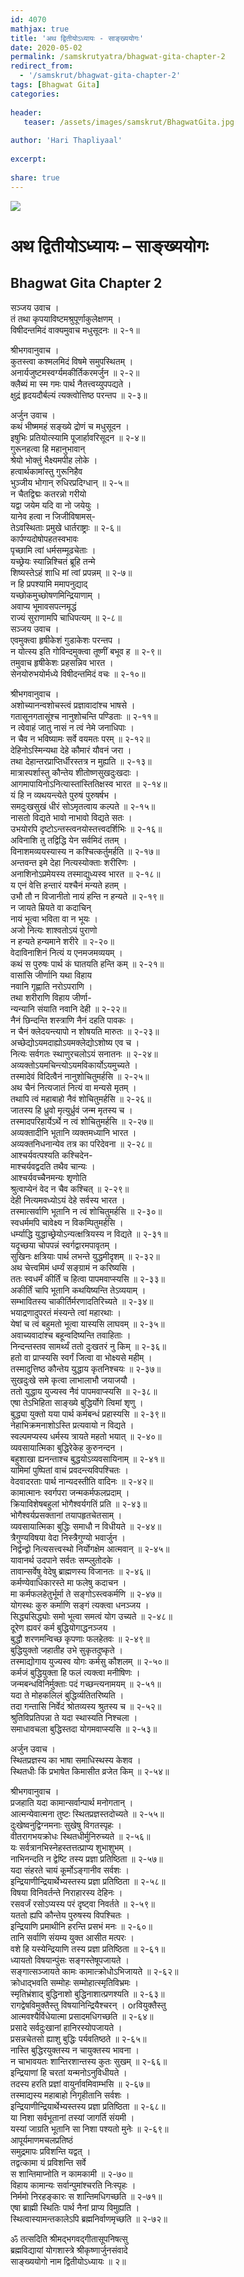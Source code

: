 ```yaml
---    
id: 4070    
mathjax: true    
title: 'अथ द्वितीयोऽध्यायः - साङ्ख्ययोगः'    
date: 2020-05-02    
permalink: /samskrutyatra/bhagwat-gita-chapter-2
redirect_from: 
  - '/samskrut/bhagwat-gita-chapter-2'
tags: [Bhagwat Gita]    
categories:    
    
header:    
   teaser: /assets/images/samskrut/BhagwatGita.jpg    
    
author: 'Hari Thapliyaal'    
    
excerpt:    
    
share: true    
---    
```

    
![](/assets/images/samskrut/BhagwatGita.jpg)    
    
# अथ द्वितीयोऽध्यायः – साङ्ख्ययोगः    
## Bhagwat Gita Chapter 2    
    
सञ्जय उवाच ।    
तं तथा कृपयाविष्टमश्रुपूर्णाकुलेक्षणम् ।    
विषीदन्तमिदं वाक्यमुवाच मधुसूदनः ॥ २-१॥    
    
श्रीभगवानुवाच ।    
कुतस्त्वा कश्मलमिदं विषमे समुपस्थितम् ।    
अनार्यजुष्टमस्वर्ग्यमकीर्तिकरमर्जुन ॥ २-२॥    
क्लैब्यं मा स्म गमः पार्थ नैतत्त्वय्युपपद्यते ।    
क्षुद्रं हृदयदौर्बल्यं त्यक्त्वोत्तिष्ठ परन्तप ॥ २-३॥    
    
अर्जुन उवाच ।    
कथं भीष्ममहं सङ्ख्ये द्रोणं च मधुसूदन ।    
इषुभिः प्रतियोत्स्यामि पूजार्हावरिसूदन ॥ २-४॥    
गुरूनहत्वा हि महानुभावान्    
श्रेयो भोक्तुं भैक्ष्यमपीह लोके ।    
हत्वार्थकामांस्तु गुरूनिहैव    
भुञ्जीय भोगान् रुधिरप्रदिग्धान् ॥ २-५॥    
न चैतद्विद्मः कतरन्नो गरीयो    
यद्वा जयेम यदि वा नो जयेयुः ।    
यानेव हत्वा न जिजीविषामस्-    
तेऽवस्थिताः प्रमुखे धार्तराष्ट्राः ॥ २-६॥    
कार्पण्यदोषोपहतस्वभावः    
पृच्छामि त्वां धर्मसम्मूढचेताः ।    
यच्छ्रेयः स्यान्निश्चितं ब्रूहि तन्मे    
शिष्यस्तेऽहं शाधि मां त्वां प्रपन्नम् ॥ २-७॥    
न हि प्रपश्यामि ममापनुद्याद्    
यच्छोकमुच्छोषणमिन्द्रियाणाम् ।    
अवाप्य भूमावसपत्नमृद्धं    
राज्यं सुराणामपि चाधिपत्यम् ॥ २-८॥    
सञ्जय उवाच ।    
एवमुक्त्वा हृषीकेशं गुडाकेशः परन्तप ।    
न योत्स्य इति गोविन्दमुक्त्वा तूष्णीं बभूव ह ॥ २-९॥    
तमुवाच हृषीकेशः प्रहसन्निव भारत ।    
सेनयोरुभयोर्मध्ये विषीदन्तमिदं वचः ॥ २-१०॥    
    
श्रीभगवानुवाच ।    
अशोच्यानन्वशोचस्त्वं प्रज्ञावादांश्च भाषसे ।    
गतासूनगतासूंश्च नानुशोचन्ति पण्डिताः ॥ २-११॥    
न त्वेवाहं जातु नासं न त्वं नेमे जनाधिपाः ।    
न चैव न भविष्यामः सर्वे वयमतः परम् ॥ २-१२॥    
देहिनोऽस्मिन्यथा देहे कौमारं यौवनं जरा ।    
तथा देहान्तरप्राप्तिर्धीरस्तत्र न मुह्यति ॥ २-१३॥    
मात्रास्पर्शास्तु कौन्तेय शीतोष्णसुखदुःखदाः ।    
आगमापायिनोऽनित्यास्तांस्तितिक्षस्व भारत ॥ २-१४॥    
यं हि न व्यथयन्त्येते पुरुषं पुरुषर्षभ ।    
समदुःखसुखं धीरं सोऽमृतत्वाय कल्पते ॥ २-१५॥    
नासतो विद्यते भावो नाभावो विद्यते सतः ।    
उभयोरपि दृष्टोऽन्तस्त्वनयोस्तत्त्वदर्शिभिः ॥ २-१६॥    
अविनाशि तु तद्विद्धि येन सर्वमिदं ततम् ।    
विनाशमव्ययस्यास्य न कश्चित्कर्तुमर्हति ॥ २-१७॥    
अन्तवन्त इमे देहा नित्यस्योक्ताः शरीरिणः ।    
अनाशिनोऽप्रमेयस्य तस्माद्युध्यस्व भारत ॥ २-१८॥    
य एनं वेत्ति हन्तारं यश्चैनं मन्यते हतम् ।    
उभौ तौ न विजानीतो नायं हन्ति न हन्यते ॥ २-१९॥    
न जायते म्रियते वा कदाचिन्    
नायं भूत्वा भविता वा न भूयः ।    
अजो नित्यः शाश्वतोऽयं पुराणो    
न हन्यते हन्यमाने शरीरे ॥ २-२०॥    
वेदाविनाशिनं नित्यं य एनमजमव्ययम् ।    
कथं स पुरुषः पार्थ कं घातयति हन्ति कम् ॥ २-२१॥    
वासांसि जीर्णानि यथा विहाय    
नवानि गृह्णाति नरोऽपराणि ।    
तथा शरीराणि विहाय जीर्णा-    
न्यन्यानि संयाति नवानि देही ॥ २-२२॥    
नैनं छिन्दन्ति शस्त्राणि नैनं दहति पावकः ।    
न चैनं क्लेदयन्त्यापो न शोषयति मारुतः ॥ २-२३॥    
अच्छेद्योऽयमदाह्योऽयमक्लेद्योऽशोष्य एव च ।    
नित्यः सर्वगतः स्थाणुरचलोऽयं सनातनः ॥ २-२४॥    
अव्यक्तोऽयमचिन्त्योऽयमविकार्योऽयमुच्यते ।    
तस्मादेवं विदित्वैनं नानुशोचितुमर्हसि ॥ २-२५॥    
अथ चैनं नित्यजातं नित्यं वा मन्यसे मृतम् ।    
तथापि त्वं महाबाहो नैवं शोचितुमर्हसि ॥ २-२६॥    
जातस्य हि ध्रुवो मृत्युर्ध्रुवं जन्म मृतस्य च ।    
तस्मादपरिहार्येऽर्थे न त्वं शोचितुमर्हसि ॥ २-२७॥    
अव्यक्तादीनि भूतानि व्यक्तमध्यानि भारत ।    
अव्यक्तनिधनान्येव तत्र का परिदेवना ॥ २-२८॥    
आश्चर्यवत्पश्यति कश्चिदेन-    
माश्चर्यवद्वदति तथैव चान्यः ।    
आश्चर्यवच्चैनमन्यः शृणोति    
श्रुत्वाप्येनं वेद न चैव कश्चित् ॥ २-२९॥    
देही नित्यमवध्योऽयं देहे सर्वस्य भारत ।    
तस्मात्सर्वाणि भूतानि न त्वं शोचितुमर्हसि ॥ २-३०॥    
स्वधर्ममपि चावेक्ष्य न विकम्पितुमर्हसि ।    
धर्म्याद्धि युद्धाच्छ्रेयोऽन्यत्क्षत्रियस्य न विद्यते ॥ २-३१॥    
यदृच्छया चोपपन्नं स्वर्गद्वारमपावृतम् ।    
सुखिनः क्षत्रियाः पार्थ लभन्ते युद्धमीदृशम् ॥ २-३२॥    
अथ चेत्त्वमिमं धर्म्यं सङ्ग्रामं न करिष्यसि ।    
ततः स्वधर्मं कीर्तिं च हित्वा पापमवाप्स्यसि ॥ २-३३॥    
अकीर्तिं चापि भूतानि कथयिष्यन्ति तेऽव्ययाम् ।    
सम्भावितस्य चाकीर्तिर्मरणादतिरिच्यते ॥ २-३४॥    
भयाद्रणादुपरतं मंस्यन्ते त्वां महारथाः ।    
येषां च त्वं बहुमतो भूत्वा यास्यसि लाघवम् ॥ २-३५॥    
अवाच्यवादांश्च बहून्वदिष्यन्ति तवाहिताः ।    
निन्दन्तस्तव सामर्थ्यं ततो दुःखतरं नु किम् ॥ २-३६॥    
हतो वा प्राप्स्यसि स्वर्गं जित्वा वा भोक्ष्यसे महीम् ।    
तस्मादुत्तिष्ठ कौन्तेय युद्धाय कृतनिश्चयः ॥ २-३७॥    
सुखदुःखे समे कृत्वा लाभालाभौ जयाजयौ ।    
ततो युद्धाय युज्यस्व नैवं पापमवाप्स्यसि ॥ २-३८॥    
एषा तेऽभिहिता साङ्ख्ये बुद्धिर्योगे त्विमां शृणु ।    
बुद्ध्या युक्तो यया पार्थ कर्मबन्धं प्रहास्यसि ॥ २-३९॥    
नेहाभिक्रमनाशोऽस्ति प्रत्यवायो न विद्यते ।    
स्वल्पमप्यस्य धर्मस्य त्रायते महतो भयात् ॥ २-४०॥    
व्यवसायात्मिका बुद्धिरेकेह कुरुनन्दन ।    
बहुशाखा ह्यनन्ताश्च बुद्धयोऽव्यवसायिनाम् ॥ २-४१॥    
यामिमां पुष्पितां वाचं प्रवदन्त्यविपश्चितः ।    
वेदवादरताः पार्थ नान्यदस्तीति वादिनः ॥ २-४२॥    
कामात्मानः स्वर्गपरा जन्मकर्मफलप्रदाम् ।    
क्रियाविशेषबहुलां भोगैश्वर्यगतिं प्रति ॥ २-४३॥    
भोगैश्वर्यप्रसक्तानां तयापहृतचेतसाम् ।    
व्यवसायात्मिका बुद्धिः समाधौ न विधीयते ॥ २-४४॥    
त्रैगुण्यविषया वेदा निस्त्रैगुण्यो भवार्जुन ।    
निर्द्वन्द्वो नित्यसत्त्वस्थो निर्योगक्षेम आत्मवान् ॥ २-४५॥    
यावानर्थ उदपाने सर्वतः सम्प्लुतोदके ।    
तावान्सर्वेषु वेदेषु ब्राह्मणस्य विजानतः ॥ २-४६॥    
कर्मण्येवाधिकारस्ते मा फलेषु कदाचन ।    
मा कर्मफलहेतुर्भूर्मा ते सङ्गोऽस्त्वकर्मणि ॥ २-४७॥    
योगस्थः कुरु कर्माणि सङ्गं त्यक्त्वा धनञ्जय ।    
सिद्ध्यसिद्ध्योः समो भूत्वा समत्वं योग उच्यते ॥ २-४८॥    
दूरेण ह्यवरं कर्म बुद्धियोगाद्धनञ्जय ।    
बुद्धौ शरणमन्विच्छ कृपणाः फलहेतवः ॥ २-४९॥    
बुद्धियुक्तो जहातीह उभे सुकृतदुष्कृते ।    
तस्माद्योगाय युज्यस्व योगः कर्मसु कौशलम् ॥ २-५०॥    
कर्मजं बुद्धियुक्ता हि फलं त्यक्त्वा मनीषिणः ।    
जन्मबन्धविनिर्मुक्ताः पदं गच्छन्त्यनामयम् ॥ २-५१॥    
यदा ते मोहकलिलं बुद्धिर्व्यतितरिष्यति ।    
तदा गन्तासि निर्वेदं श्रोतव्यस्य श्रुतस्य च ॥ २-५२॥    
श्रुतिविप्रतिपन्ना ते यदा स्थास्यति निश्चला ।    
समाधावचला बुद्धिस्तदा योगमवाप्स्यसि ॥ २-५३॥    
    
अर्जुन उवाच ।    
स्थितप्रज्ञस्य का भाषा समाधिस्थस्य केशव ।    
स्थितधीः किं प्रभाषेत किमासीत व्रजेत किम् ॥ २-५४॥    
    
श्रीभगवानुवाच ।    
प्रजहाति यदा कामान्सर्वान्पार्थ मनोगतान् ।    
आत्मन्येवात्मना तुष्टः स्थितप्रज्ञस्तदोच्यते ॥ २-५५॥    
दुःखेष्वनुद्विग्नमनाः सुखेषु विगतस्पृहः ।    
वीतरागभयक्रोधः स्थितधीर्मुनिरुच्यते ॥ २-५६॥    
यः सर्वत्रानभिस्नेहस्तत्तत्प्राप्य शुभाशुभम् ।    
नाभिनन्दति न द्वेष्टि तस्य प्रज्ञा प्रतिष्ठिता ॥ २-५७॥    
यदा संहरते चायं कूर्मोऽङ्गानीव सर्वशः ।    
इन्द्रियाणीन्द्रियार्थेभ्यस्तस्य प्रज्ञा प्रतिष्ठिता ॥ २-५८॥    
विषया विनिवर्तन्ते निराहारस्य देहिनः ।    
रसवर्जं रसोऽप्यस्य परं दृष्ट्वा निवर्तते ॥ २-५९॥    
यततो ह्यपि कौन्तेय पुरुषस्य विपश्चितः ।    
इन्द्रियाणि प्रमाथीनि हरन्ति प्रसभं मनः ॥ २-६०॥    
तानि सर्वाणि संयम्य युक्त आसीत मत्परः ।    
वशे हि यस्येन्द्रियाणि तस्य प्रज्ञा प्रतिष्ठिता ॥ २-६१॥    
ध्यायतो विषयान्पुंसः सङ्गस्तेषूपजायते ।    
सङ्गात्सञ्जायते कामः कामात्क्रोधोऽभिजायते ॥ २-६२॥    
क्रोधाद्भवति सम्मोहः सम्मोहात्स्मृतिविभ्रमः ।    
स्मृतिभ्रंशाद् बुद्धिनाशो बुद्धिनाशात्प्रणश्यति ॥ २-६३॥    
रागद्वेषविमुक्तैस्तु विषयानिन्द्रियैश्चरन् । orवियुक्तैस्तु    
आत्मवश्यैर्विधेयात्मा प्रसादमधिगच्छति ॥ २-६४॥    
प्रसादे सर्वदुःखानां हानिरस्योपजायते ।    
प्रसन्नचेतसो ह्याशु बुद्धिः पर्यवतिष्ठते ॥ २-६५॥    
नास्ति बुद्धिरयुक्तस्य न चायुक्तस्य भावना ।    
न चाभावयतः शान्तिरशान्तस्य कुतः सुखम् ॥ २-६६॥    
इन्द्रियाणां हि चरतां यन्मनोऽनुविधीयते ।    
तदस्य हरति प्रज्ञां वायुर्नावमिवाम्भसि ॥ २-६७॥    
तस्माद्यस्य महाबाहो निगृहीतानि सर्वशः ।    
इन्द्रियाणीन्द्रियार्थेभ्यस्तस्य प्रज्ञा प्रतिष्ठिता ॥ २-६८॥    
या निशा सर्वभूतानां तस्यां जागर्ति संयमी ।    
यस्यां जाग्रति भूतानि सा निशा पश्यतो मुनेः ॥ २-६९॥    
आपूर्यमाणमचलप्रतिष्ठं    
समुद्रमापः प्रविशन्ति यद्वत् ।    
तद्वत्कामा यं प्रविशन्ति सर्वे    
स शान्तिमाप्नोति न कामकामी ॥ २-७०॥    
विहाय कामान्यः सर्वान्पुमांश्चरति निःस्पृहः ।    
निर्ममो निरहङ्कारः स शान्तिमधिगच्छति ॥ २-७१॥    
एषा ब्राह्मी स्थितिः पार्थ नैनां प्राप्य विमुह्यति ।    
स्थित्वास्यामन्तकालेऽपि ब्रह्मनिर्वाणमृच्छति ॥ २-७२॥    
    
ॐ तत्सदिति श्रीमद्भगवद्गीतासूपनिषत्सु    
ब्रह्मविद्यायां योगशास्त्रे श्रीकृष्णार्जुनसंवादे    
साङ्ख्ययोगो नाम द्वितीयोऽध्यायः ॥ २॥    
    
